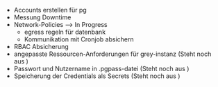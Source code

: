 - Accounts erstellen für pg
- Messung Downtime
- Network-Policies --> In Progress
  - egress regeln für datenbank
  - Kommunikation mit Cronjob absichern
- RBAC Absicherung
- angepasste Ressourcen-Anforderungen für grey-instanz (Steht noch aus ) 
- Passwort und Nutzername in .pgpass-datei (Steht noch aus ) 
- Speicherung der Credentials als Secrets (Steht noch aus ) 